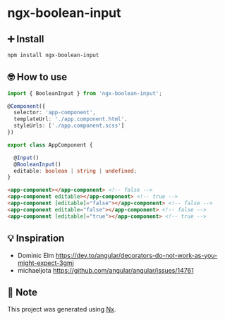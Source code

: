 # ngx-boolean-input

## ➕ Install

```sh 
npm install ngx-boolean-input
```

## 🤓 How to use

```typescript
import { BooleanInput } from 'ngx-boolean-input';

@Component({
  selector: 'app-component',
  templateUrl: './app.component.html',
  styleUrls: ['./app.component.scss']
})

export class AppComponent {

  @Input()
  @BooleanInput()
  editable: boolean | string | undefined;
}
```

```html
<app-component></app-component> <!-- false -->
<app-component editable></app-component> <!-- true -->
<app-component [editable]="false"></app-component> <!-- false -->
<app-component editable="false"></app-component> <!-- false -->
<app-component [editable]="true"></app-component> <!-- true -->
```

## 💡 Inspiration

* Dominic Elm
https://dev.to/angular/decorators-do-not-work-as-you-might-expect-3gmj
* michaeljota https://github.com/angular/angular/issues/14761


## 📝 Note

This project was generated using [Nx](https://nx.dev).
